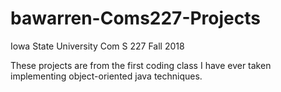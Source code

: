 # bawarren-Coms227-Projects
Iowa State University Com S 227 Fall 2018

These projects are from the first coding class I have ever taken implementing object-oriented java techniques.
